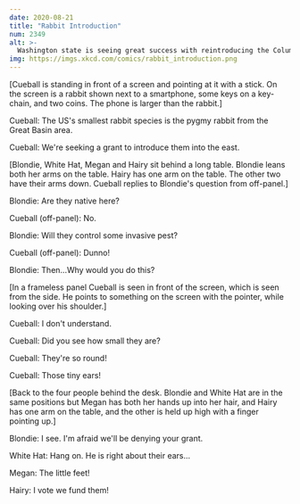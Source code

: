 ```yaml
---
date: 2020-08-21
title: "Rabbit Introduction"
num: 2349
alt: >-
  Washington state is seeing great success with reintroducing the Columbia River Basin subpopulation. We cannot allow them to further widen the interstate bun gap.
img: https://imgs.xkcd.com/comics/rabbit_introduction.png
---
```

[Cueball is standing in front of a screen and pointing at it with a stick. On the screen is a rabbit shown next to a smartphone, some keys on a key-chain, and two coins. The phone is larger than the rabbit.]

Cueball: The US's smallest rabbit species is the pygmy rabbit from the Great Basin area.

Cueball: We're seeking a grant to introduce them into the east.

[Blondie, White Hat, Megan and Hairy sit behind a long table. Blondie leans both her arms on the table. Hairy has one arm on the table. The other two have their arms down. Cueball replies to Blondie's question from off-panel.]

Blondie: Are they native here?

Cueball (off-panel): No.

Blondie: Will they control some invasive pest?

Cueball (off-panel): Dunno!

Blondie: Then...Why would you do this?

[In a frameless panel Cueball is seen in front of the screen, which is seen from the side. He points to something on the screen with the pointer, while looking over his shoulder.]

Cueball: I don't understand.

Cueball: Did you see how small they are?

Cueball: They're so round!

Cueball: Those tiny ears!

[Back to the four people behind the desk. Blondie and White Hat are in the same positions but Megan has both her hands up into her hair, and Hairy has one arm on the table, and the other is held up high with a finger pointing up.]

Blondie: I see. I'm afraid we'll be denying your grant.

White Hat: Hang on. He is right about their ears...

Megan: The little feet!

Hairy: I vote we fund them!
